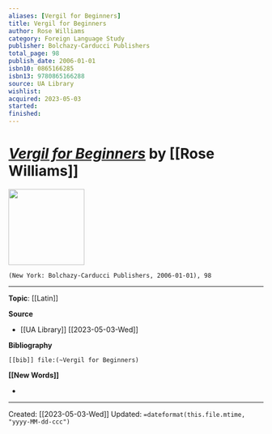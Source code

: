 ```yaml
---
aliases: [Vergil for Beginners]
title: Vergil for Beginners
author: Rose Williams
category: Foreign Language Study
publisher: Bolchazy-Carducci Publishers
total_page: 98
publish_date: 2006-01-01
isbn10: 0865166285
isbn13: 9780865166288
source: UA Library
wishlist: 
acquired: 2023-05-03
started: 
finished: 
---
```

# *[Vergil for Beginners]()* by [[Rose Williams]]

<img src="http://books.google.com/books/content?id=0YLwAgAAQBAJ&printsec=frontcover&img=1&zoom=1&edge=curl&source=gbs_api" width=150>

`(New York: Bolchazy-Carducci Publishers, 2006-01-01), 98`



--- 
**Topic**: [[Latin]]

**Source**
- [[UA Library]] [[2023-05-03-Wed]]

**Bibliography**

```query
[[bib]] file:(~Vergil for Beginners)
```
 

**[[New Words]]**

- 

---
Created: [[2023-05-03-Wed]]
Updated: `=dateformat(this.file.mtime, "yyyy-MM-dd-ccc")`